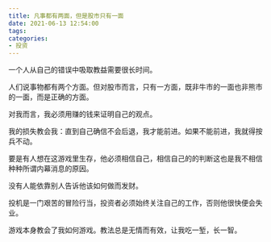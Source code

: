 ```yaml
---
title: 凡事都有两面，但是股市只有一面
date: 2021-06-13 12:54:00
tags:
categories:
- 投资
---
```



一个人从自己的错误中吸取教益需要很长时间。

人们说事物都有两个方面。但对股市而言，只有一方面，既非牛市的一面也非熊市的一面，而是正确的方面。

对我而言，我必须用赚的钱来证明自己的观点。

我的损失教会我：直到自己确信不会后退，我才能前进。如果不能前进，我就得按兵不动。

要是有人想在这游戏里生存，他必须相信自己，相信自己的的判断这也是我不相信种种所谓内幕消息的原因。

没有人能依靠别人告诉他该如何做而发财。

投机是一门艰苦的冒险行当，投资者必须始终关注自己的工作，否则他很快便会失业。

游戏本身教会了我如何游戏。教法总是无情而有效，让我吃一堑，长一智。